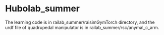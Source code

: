 # Hubolab_summer

The learning code is in railab_summer/raisimGymTorch directory, and the urdf file of quadrupedal manipulator is in railab_summer/rsc/anymal_c_arm.
